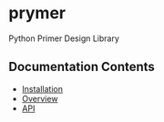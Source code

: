 # prymer

Python Primer Design Library

## Documentation Contents

* [Installation](installation-and-developers-documentation.md)
* [Overview](overview.md)
* [API](reference/prymer/index.md)

